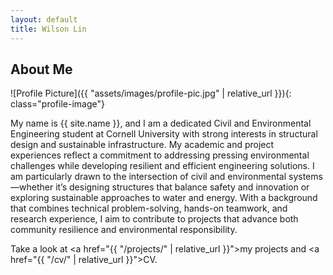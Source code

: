 ```yaml
---
layout: default
title: Wilson Lin
---
```


## About Me


![Profile Picture]({{ "assets/images/profile-pic.jpg" | relative_url }}){: class="profile-image"}

 
My name is {{ site.name }}, and I am a dedicated Civil and Environmental Engineering student at Cornell University with strong interests in structural design and sustainable infrastructure. My academic and project experiences reflect a commitment to addressing pressing environmental challenges while developing resilient and efficient engineering solutions. I am particularly drawn to the intersection of civil and environmental systems—whether it’s designing structures that balance safety and innovation or exploring sustainable approaches to water and energy. With a background that combines technical problem-solving, hands-on teamwork, and research experience, I aim to contribute to projects that advance both community resilience and environmental responsibility.

Take a look at <a href="{{ "/projects/" | relative_url }}">my projects</a> and <a href="{{ "/cv/" | relative_url }}">CV</a>.
